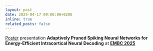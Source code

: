 ```yaml
---
layout: post
date: 2025-04-17 09:00:00+0200
inline: true
related_posts: false
---
```


<a href="/assets/pdf/EMBC_1.pdf">Poster</a> presentation **Adaptively Pruned Spiking Neural Networks for Energy-Efficient Intracortical Neural Decoding** at <a href="https://embc.embs.org/2025/">**EMBC 2025**</a>